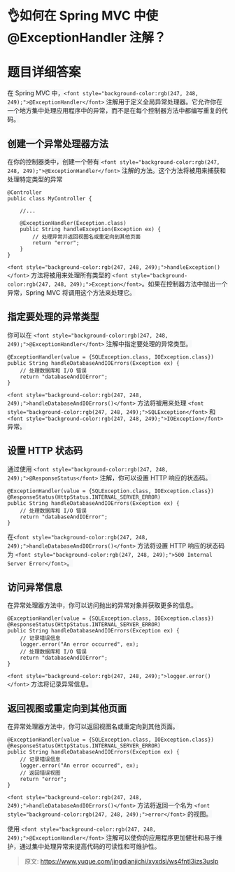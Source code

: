 # 👌如何在 Spring MVC 中使@ExceptionHandler 注解？

# <font style="background-color:rgb(247, 248, 249);">题目详细答案</font>
<font style="background-color:rgb(247, 248, 249);">在 Spring MVC 中，</font>`<font style="background-color:rgb(247, 248, 249);">@ExceptionHandler</font>`<font style="background-color:rgb(247, 248, 249);"> 注解用于定义全局异常处理器。它允许你在一个地方集中处理应用程序中的异常，而不是在每个控制器方法中都编写重复的代码。</font>

## <font style="background-color:rgb(247, 248, 249);">创建一个异常处理器方法</font>
<font style="background-color:rgb(247, 248, 249);">在你的控制器类中，创建一个带有 </font>`<font style="background-color:rgb(247, 248, 249);">@ExceptionHandler</font>`<font style="background-color:rgb(247, 248, 249);"> 注解的方法。这个方法将被用来捕获和处理特定类型的异常</font>

```plain
@Controller
public class MyController {

    //...

    @ExceptionHandler(Exception.class)
    public String handleException(Exception ex) {
        // 处理异常并返回视图名或重定向到其他页面
        return "error";
    }
}
```

<font style="background-color:rgb(247, 248, 249);"></font>`<font style="background-color:rgb(247, 248, 249);">handleException()</font>`<font style="background-color:rgb(247, 248, 249);"> 方法将被用来处理所有类型的 </font>`<font style="background-color:rgb(247, 248, 249);">Exception</font>`<font style="background-color:rgb(247, 248, 249);">。如果在控制器方法中抛出一个异常，Spring MVC 将调用这个方法来处理它。</font>

## <font style="background-color:rgb(247, 248, 249);">指定要处理的异常类型</font>
<font style="background-color:rgb(247, 248, 249);">你可以在 </font>`<font style="background-color:rgb(247, 248, 249);">@ExceptionHandler</font>`<font style="background-color:rgb(247, 248, 249);"> 注解中指定要处理的异常类型。</font>

```plain
@ExceptionHandler(value = {SQLException.class, IOException.class})
public String handleDatabaseAndIOErrors(Exception ex) {
    // 处理数据库和 I/O 错误
    return "databaseAndIOError";
}
```

<font style="background-color:rgb(247, 248, 249);"></font>`<font style="background-color:rgb(247, 248, 249);">handleDatabaseAndIOErrors()</font>`<font style="background-color:rgb(247, 248, 249);"> 方法将被用来处理 </font>`<font style="background-color:rgb(247, 248, 249);">SQLException</font>`<font style="background-color:rgb(247, 248, 249);"> 和 </font>`<font style="background-color:rgb(247, 248, 249);">IOException</font>`<font style="background-color:rgb(247, 248, 249);"> 异常。</font>

## <font style="background-color:rgb(247, 248, 249);">设置 HTTP 状态码</font>
<font style="background-color:rgb(247, 248, 249);">通过使用 </font>`<font style="background-color:rgb(247, 248, 249);">@ResponseStatus</font>`<font style="background-color:rgb(247, 248, 249);"> 注解，你可以设置 HTTP 响应的状态码。</font>

```plain
@ExceptionHandler(value = {SQLException.class, IOException.class})
@ResponseStatus(HttpStatus.INTERNAL_SERVER_ERROR)
public String handleDatabaseAndIOErrors(Exception ex) {
    // 处理数据库和 I/O 错误
    return "databaseAndIOError";
}
```

<font style="background-color:rgb(247, 248, 249);">在</font>`<font style="background-color:rgb(247, 248, 249);">handleDatabaseAndIOErrors()</font>`<font style="background-color:rgb(247, 248, 249);"> 方法将设置 HTTP 响应的状态码为 </font>`<font style="background-color:rgb(247, 248, 249);">500 Internal Server Error</font>`<font style="background-color:rgb(247, 248, 249);">。</font>

## <font style="background-color:rgb(247, 248, 249);">访问异常信息</font>
<font style="background-color:rgb(247, 248, 249);">在异常处理器方法中，你可以访问抛出的异常对象并获取更多的信息。</font>

```plain
@ExceptionHandler(value = {SQLException.class, IOException.class})
@ResponseStatus(HttpStatus.INTERNAL_SERVER_ERROR)
public String handleDatabaseAndIOErrors(Exception ex) {
    // 记录错误信息
    logger.error("An error occurred", ex);
    // 处理数据库和 I/O 错误
    return "databaseAndIOError";
}
```

<font style="background-color:rgb(247, 248, 249);"></font>`<font style="background-color:rgb(247, 248, 249);">logger.error()</font>`<font style="background-color:rgb(247, 248, 249);"> 方法将记录异常信息。</font>

## <font style="background-color:rgb(247, 248, 249);">返回视图或重定向到其他页面</font>
<font style="background-color:rgb(247, 248, 249);">在异常处理器方法中，你可以返回视图名或重定向到其他页面。</font>

```plain
@ExceptionHandler(value = {SQLException.class, IOException.class})
@ResponseStatus(HttpStatus.INTERNAL_SERVER_ERROR)
public String handleDatabaseAndIOErrors(Exception ex) {
    // 记录错误信息
    logger.error("An error occurred", ex);
    // 返回错误视图
    return "error";
}
```

<font style="background-color:rgb(247, 248, 249);"></font>`<font style="background-color:rgb(247, 248, 249);">handleDatabaseAndIOErrors()</font>`<font style="background-color:rgb(247, 248, 249);"> 方法将返回一个名为 </font>`<font style="background-color:rgb(247, 248, 249);">error</font>`<font style="background-color:rgb(247, 248, 249);"> 的视图。</font>

<font style="background-color:rgb(247, 248, 249);">使用 </font>`<font style="background-color:rgb(247, 248, 249);">@ExceptionHandler</font>`<font style="background-color:rgb(247, 248, 249);"> 注解可以使你的应用程序更加健壮和易于维护，通过集中处理异常来提高代码的可读性和可维护性。</font>



> 原文: <https://www.yuque.com/jingdianjichi/xyxdsi/ws4fntl3izs3uslp>